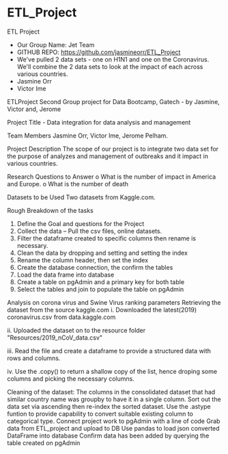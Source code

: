 # ETL_Project
ETL Project

* Our Group Name: Jet Team
* GITHUB REPO: https://github.com/jasmineorr/ETL_Project
* We've pulled 2 data sets - one on H1N1 and one on the Coronavirus. We'll combine the 2 data sets to look 
  at the impact of each across various countries. 
* Jasmine Orr
* Victor Ime

ETLProject
Second Group project for Data Bootcamp, Gatech - by Jasmine, Victor and, Jerome

Project Title - Data integration for data analysis and management

Team Members
Jasmine Orr, Victor Ime, Jerome Pelham.

Project Description
The scope of our project is to integrate two data set for the purpose of analyzes and management of outbreaks and it impact in various countries.

Research Questions to Answer
o	What is the number of impact in America and Europe.
o	What is the number of death

Datasets to be Used
Two datasets from Kaggle.com.


Rough Breakdown of the tasks
1. Define the Goal and questions for the Project
2. Collect the data – Pull the csv files, online datasets.
3. Filter the dataframe created to specific columns then rename is necessary.
4. Clean the data by dropping and setting and setting the index
5. Rename the column header, then set the index
6. Create the database connection, the confirm the tables
7. Load the data frame into database
8. Create a table on pgAdmin and a primary key for both table
9. Select the tables and join to populate the table on pgAdmin

Analysis on corona virus and Swine Virus ranking parameters Retrieving the dataset from the source kaggle.com i. Downloaded the latest(2019) coronavirus.csv from data.kaggle.com

ii. Uploaded the dataset on to the resource folder "Resources/2019_nCoV_data.csv"

iii. Read the file and create a dataframe to provide a structured data with rows and columns.

iv. Use the .copy() to return a shallow copy of the list, hence droping some columns and picking the necessary columns.

Cleaning of the dataset: The columns in the consolidated dataset that had similar country name was groupby to have it in a single column. Sort out the data set via ascending then re-index the sorted dataset. Use the .astype funtion to provide capability to convert suitable existing column to categorical type. Connect project work to pgAdmin with a line of code Grab data from ETL_project and upload to DB Use pandas to load json converted DataFrame into database Confirm data has been added by querying the table created on pgAdmin